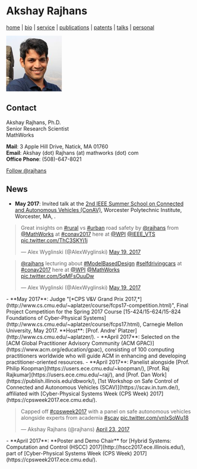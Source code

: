 # Akshay Rajhans
[home](index.html) \| [bio](bio.html) \| [service](service.html) \| [publications](publications.html) \| [patents](patents.html) \| [talks](talks.html) \| [personal](personal.html)

![Akshay Rajhans](files/akshay.jpeg)

## Contact
Akshay Rajhans, Ph.D. <br/>
Senior Research Scientist <br/>
MathWorks

**Mail**: 3 Apple Hill Drive, Natick, MA 01760 <br/>
**Email**: Akshay (dot) Rajhans (at) mathworks (dot) com <br/>
**Office Phone**: (508)-647-8021

<dl>
<a href="https://twitter.com/rajhans" class="twitter-follow-button">Follow @rajhans</a>
<script>!function(d,s,id){var
js,fjs=d.getElementsByTagName(s)[0],p=/^http:/.test(d.location)?'http':'https';if(!d.getElementById(id)){js=d.createElement(s);js.id=id;js.src=p+'://platform.twitter.com/widgets.js';fjs.parentNode.insertBefore(js,fjs);}}(document,
'script', 'twitter-wjs');</script>
</dl>

## News
- **May 2017**: Invited talk at the [2nd IEEE Summer School on Connected and Autonomous Vehicles (ConAV)](https://www.nist.gov/news-events/events/2016/08/exploring-dimensions-trustworthiness-challenges-and-opportunities), Worcester Polytechnic Institute, Worcester, MA, . 
<dl>
<blockquote class="twitter-tweet" data-lang="en"><p lang="en" dir="ltr">Great insights on <a href="https://twitter.com/hashtag/rural?src=hash">#rural</a> vs <a href="https://twitter.com/hashtag/urban?src=hash">#urban</a> road safety by <a href="https://twitter.com/rajhans">@rajhans</a> from <a href="https://twitter.com/MathWorks">@MathWorks</a> at <a href="https://twitter.com/hashtag/conav2017?src=hash">#conav2017</a> here at <a href="https://twitter.com/WPI">@WPI</a> <a href="https://twitter.com/IEEE_VTS">@IEEE_VTS</a> <a href="https://t.co/ThC3SKYj1j">pic.twitter.com/ThC3SKYj1j</a></p>&mdash; Alex Wyglinski (@AlexWyglinski) <a href="https://twitter.com/AlexWyglinski/status/865590917855662084">May 19, 2017</a></blockquote>
<script async src="//platform.twitter.com/widgets.js" charset="utf-8"></script>
</dl>
<dl>
<blockquote class="twitter-tweet" data-lang="en"><p lang="en" dir="ltr"><a href="https://twitter.com/rajhans">@rajhans</a> lecturing about <a href="https://twitter.com/hashtag/ModelBasedDesign?src=hash">#ModelBasedDesign</a> <a href="https://twitter.com/hashtag/selfdrivingcars?src=hash">#selfdrivingcars</a> at <a href="https://twitter.com/hashtag/conav2017?src=hash">#conav2017</a> here at <a href="https://twitter.com/WPI">@WPI</a> <a href="https://twitter.com/MathWorks">@MathWorks</a> <a href="https://t.co/5qMFsOuuDw">pic.twitter.com/5qMFsOuuDw</a></p>&mdash; Alex Wyglinski (@AlexWyglinski) <a href="https://twitter.com/AlexWyglinski/status/865589214343290880">May 19, 2017</a></blockquote>
<script async src="//platform.twitter.com/widgets.js" charset="utf-8"></script>
</dl>
- **May 2017**: Judge "[*CPS V&V Grand Prix 2017,*](http://www.cs.cmu.edu/~aplatzer/course/fcps17-competition.html)", Final Project Competition for the Spring 2017 Course [15-424/15-624/15-824 Foundations of Cyber-Physical Systems](http://www.cs.cmu.edu/~aplatzer/course/fcps17.html), Carnegie Mellon University, May 2017. **Host**: [Prof. Andre' Platzer](http://www.cs.cmu.edu/~aplatzer/). 
- **April 2017**: Selected on the [ACM Global Practitioner Advisory Community (ACM GPAC)](https://www.acm.org/education/gpac), consisting of 100 computing practitioners worldwide who will guide ACM in enhancing and developing practitioner-oriented resources.
- **April 2017**: Panelist alongside [Prof. Philip Koopman](https://users.ece.cmu.edu/~koopman/), [Prof. Raj Rajkumar](https://users.ece.cmu.edu/~raj/), and [Prof. Dan Work](https://publish.illinois.edu/dbwork/), [1st Workshop on Safe Control of Connected and Autonomous Vehicles (SCAV)](https://scav.in.tum.de/), affiliated with [Cyber-Physical Systems Week (CPS Week) 2017](https://cpsweek2017.ece.cmu.edu/).
<dl>
<blockquote class="twitter-tweet" data-lang="en"><p lang="en" dir="ltr">Capped off <a href="https://twitter.com/hashtag/cpsweek2017?src=hash">#cpsweek2017</a> with a panel on safe autonomous vehicles alongside experts from academia <a href="https://twitter.com/hashtag/scav?src=hash">#scav</a> <a href="https://t.co/vnIxSoWu18">pic.twitter.com/vnIxSoWu18</a></p>&mdash; Akshay Rajhans (@rajhans) <a href="https://twitter.com/rajhans/status/856221543399137280">April 23, 2017</a></blockquote>
<script async src="//platform.twitter.com/widgets.js" charset="utf-8"></script>
</dl>
- **April 2017**: **Poster and Demo Chair** for [Hybrid Systems: Computation and Control (HSCC) 2017](http://hscc2017.ece.illinois.edu/), part of [Cyber-Physical Systems Week (CPS Week) 2017](https://cpsweek2017.ece.cmu.edu/).
